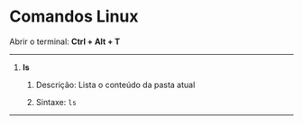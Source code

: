 # Comandos Linux

Abrir o terminal: **Ctrl + Alt + T**

---

1. **ls**

   1. Descrição: Lista o conteúdo da pasta atual

   2. Sintaxe: `ls`

---